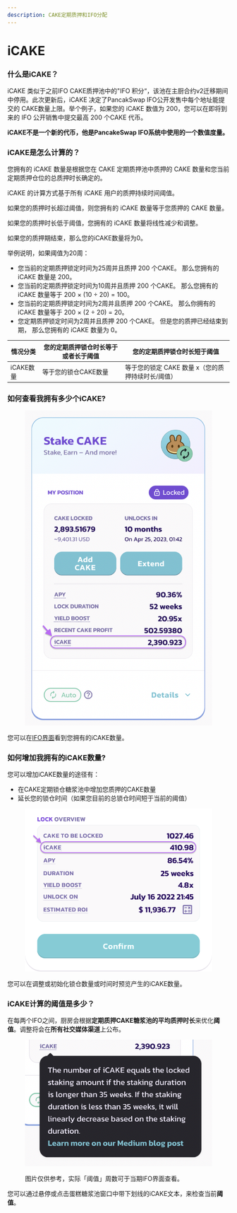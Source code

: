 ```yaml
---
description: CAKE定期质押和IFO分配
---
```


# iCAKE

### 什么是iCAKE？

iCAKE 类似于之前IFO CAKE质押池中的"IFO 积分“，该池在主厨合约v2迁移期间中停用。此次更新后，iCAKE 决定了PancakSwap IFO公开发售中每个地址能提交的 CAKE数量上限。举个例子，如果您的 iCAKE 数值为 200，您可以在即将到来的 IFO 公开销售中提交最高 200 个CAKE 代币。

**iCAKE不是一个新的代币，他是PancakeSwap IFO系统中使用的一个数值度量。**

### iCAKE是怎么计算的？

您拥有的 iCAKE 数量是根据您在 CAKE 定期质押池中质押的 CAKE 数量和您当前定期质押仓位的总质押时长确定的。

&#x20;iCAKE 的计算方式基于所有 iCAKE 用户的质押持续时间阈值。&#x20;

如果您的质押时长超过阈值，则您拥有的 iCAKE 数量等于您质押的 CAKE 数量。&#x20;

如果您的质押时长低于阈值，您拥有的 iCAKE 数量将线性减少和调整。&#x20;

如果您的质押期结束，那么您的iCAKE数量将为0。

举例说明，如果阈值为20周：

* 您当前的定期质押锁定时间为25周并且质押 200 个CAKE。 那么您拥有的 iCAKE 数量是 200。&#x20;
* 您当前的定期质押锁定时间为10周并且质押 200 个CAKE。 那么您拥有的 iCAKE 数量等于 200 × (10 ÷ 20) = 100。&#x20;
* 您当前的定期质押锁定时间为2周并且质押 200 个CAKE。 那么你拥有的 iCAKE 数量等于 200 × (2 ÷ 20) = 20。&#x20;
* 您定期质押锁定时间为2周并且质押 200 个CAKE。 但是您的质押已经结束到期， 那么您拥有的 iCAKE 数量为 0。

| 情况分类    | 您的定期质押锁仓时长等于或者长于阈值 | 您的定期质押锁仓时长短于阈值                |
| ------- | ------------------ | ----------------------------- |
| iCAKE数量 | 等于您的锁仓CAKE数量       | 等于您的锁定 CAKE 数量 x（您的质押持续时长/阈值） |

### 如何查看我拥有多少个iCAKE?

<figure><img src="../../.gitbook/assets/image3 (1).png" alt=""><figcaption></figcaption></figure>

您可以在[IFO界面](https://pancakeswap.finance/ifo)看到您拥有的iCAKE数量。

### 如何增加我拥有的iCAKE数量?

您可以增加iCAKE数量的途径有：

* 在CAKE定期锁仓糖浆池中增加您质押的CAKE数量
* 延长您的锁仓时间（如果您目前的总锁仓时间短于当前的阈值）

<figure><img src="../../.gitbook/assets/image2 (1).png" alt=""><figcaption></figcaption></figure>

您可以在调整或初始化锁仓数量或时间时预览产生的iCAKE数量。

### iCAKE计算的阈值是多少？

在每两个IFO之间，厨房会根据**定期质押CAKE糖浆池的平均质押时长**来优化**阈值**。调整将会在**所有社交媒体渠道**上公布。

<figure><img src="../../.gitbook/assets/image.png" alt=""><figcaption><p>图片仅供参考，实际「阈值」周数可于当期IFO界面查看。</p></figcaption></figure>

您可以通过悬停或点击蛋糕糖浆池窗口中带下划线的iCAKE文本，来检查当前**阈值**。
